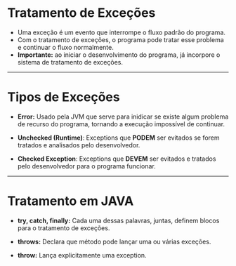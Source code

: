 # Tratamento de Exceções

- Uma exceção é um evento que interrompe o fluxo padrão do programa.
- Com o tratamento de exceções, o programa pode tratar esse problema e continuar o fluxo normalmente.
- **Importante:** ao iniciar o desenvolvimento do programa, já incorpore o sistema de tratamento de exceções.

---------------------------------------------------------------------------
# Tipos de Exceções

- **Error:** Usado pela JVM que serve para inidicar se existe algum problema de recurso do programa, tornando a execução impossível de continuar.

- **Unchecked (Runtime)**: Exceptions que **PODEM** ser evitados se forem tratados e analisados pelo desenvolvedor.

- **Checked Exception**: Exceptions que **DEVEM** ser evitados e tratados pelo desenvolvedor para o programa funcionar.

---------------------------------------------------------------------------
# Tratamento em JAVA

- **try, catch, finally:** Cada uma dessas palavras, juntas, definem blocos para o tratamento de exceções.

- **throws:** Declara que método pode lançar uma ou várias exceções.

- **throw:** Lança explicitamente uma exception.
